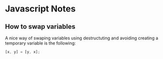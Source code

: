 # Javascript Notes

## How to swap variables

A nice way of swaping variables using destructuting and avoiding creating a temporary variable is the following:

```javascript
[x, y] = [y, x];
```
